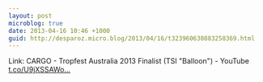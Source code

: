 ```yaml
---
layout: post
microblog: true
date: 2013-04-16 10:46 +1000
guid: http://desparoz.micro.blog/2013/04/16/t323960630883258369.html
---
```

Link: CARGO - Tropfest Australia 2013 Finalist (TSI "Balloon") - YouTube [t.co/U9jXSSAWo...](http://t.co/U9jXSSAWoO)
